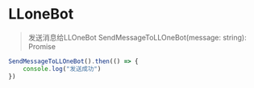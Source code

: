 # LLoneBot

> 发送消息给LLOneBot
> SendMessageToLLOneBot(message: string): Promise<void>

```typescript
SendMessageToLLOneBot().then(() => {
    console.log("发送成功")
})
```